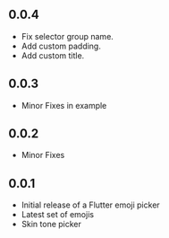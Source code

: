 ## 0.0.4

* Fix selector group name.
* Add custom padding.
* Add custom title.


## 0.0.3

* Minor Fixes in example

## 0.0.2

* Minor Fixes


## 0.0.1

* Initial release of a Flutter emoji picker
* Latest set of emojis
* Skin tone picker
